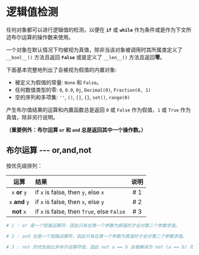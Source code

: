 # 逻辑值检测

任何对象都可以进行逻辑值的检测，以便在 **`if`** 或 **`while`** 作为条件或是作为下文所述布尔运算的操作数来使用。

一个对象在默认情况下均被视为真值，除非当该对象被调用时其所属类定义了 `__bool__()` 方法且返回 **`False`** 或是定义了 `__len__()` 方法且返回**零**。

下面基本完整地列出了会被视为假值的内置对象:

- 被定义为假值的常量: `None` 和 `False`。
- 任何数值类型的零: `0`, `0.0`, `0j`, `Decimal(0)`, `Fraction(0, 1)`
- 空的序列和多项集: `''`, `()`, `[]`, `{}`, `set()`, `range(0)`

产生布尔值结果的运算和内置函数总是返回 `0` 或 `False` 作为假值，`1` 或 `True` 作为真值，除非另行说明。 

**（重要例外：布尔运算 `or` 和 `and` 总是返回其中一个操作数。）**

## 布尔运算 --- or,and,not

按优先级排列：

|      运算       | 结果                                       | 说明 |
| :-------------: | :----------------------------------------- | :--: |
| `x` **or** `y`  | if  `x` is false, then `y`, else `x`       | # 1  |
| `x` **and** `y` | if `x` is false, then `x`, else `y`        | # 2  |
|   **not** `x`   | if `x` is false, then `True`, else `False` | # 3  |

```python
# 1 : or 是一个短路运算符，因此只有在第一个参数为假值时才会对第二个参数求值。

# 2 : and 也是一个短路运算符，因此只有在第一个参数为真值时才会对第二个参数求值。

# 3 : not 的优先级比非布尔运算符低，因此 not a == b 会被解读为 not (a == b) 而 a == not b 会引发语法错误。
```

